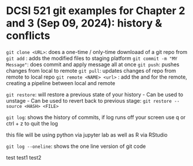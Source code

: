 # DCSI 521 git examples for Chapter 2 and 3 (Sep 09, 2024): history & conflicts




`git clone <URL>`:  does a one-time / only-time downloaad of a git repo from <URL>
`git add` : adds the modified files to staging platform
`git commit -m "MY Message"`: does commit and apply message all at once
`git push`: pushes changes from local to remote
`git pull`: updates changes of repo from remote to local repo
`git remote <NAME> <url>` : add the <url> and <Name> for the remote, creating a pipeline between local and remote

`git restore`: will restore a previous state of your history
    - Can be used to unstage
    - Can be used to revert back to previous stage:
            `git restore --source <HASH> <FILE>`

`git log`: shows the history of commits, if log runs off your screen use q or ctrl + z to quit the log


this file will be using python via jupyter lab as well as R via RStudio

`git log --oneline`: shows the one line version of git code

test
test1
test2